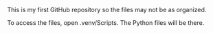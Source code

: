 This is my first GitHub repository so the files may not be as organized.

To access the files, open .venv/Scripts. The Python files will be there.
